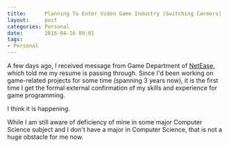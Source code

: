 ```yaml
---
title:      Planning To Enter Video Game Industry (Switching Careers)
layout:     post
categories: Personal
date:       2016-04-16 09:01
tags:
- Personal
---
```


A few days ago, I received message from Game Department of
[NetEase](http://game.163.com/), which told me my resume is passing through.
Since I'd been working on game-related projects for some time (spanning 3 years
now), it is the first time I get the formal external confirmation of my skills
and experience for game programming.

I think it is happening.

While I am still aware of deficiency of mine in some major Computer Science
subject and I don't have a major in Computer Science, that is not a huge
obstacle for me now.

